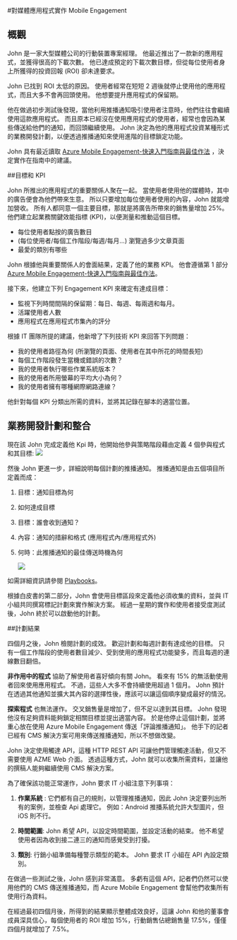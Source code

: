 <properties 
    pageTitle="對媒體應用程式實作 Azure Mobile Engagement"
    description="對媒體應用程式實作 Azure Mobile Engagement 的案例" 
    services="mobile-engagement" 
    documentationCenter="mobile" 
    authors="piyushjo"
    manager="dwrede"
    editor=""/>

<tags
    ms.service="mobile-engagement"
    ms.devlang="na"
    ms.topic="article"
    ms.tgt_pltfrm="mobile-multiple"
    ms.workload="mobile" 
    ms.date="11/23/2015"
    ms.author="piyushjo"/>

#對媒體應用程式實作 Mobile Engagement

## 概觀

John 是一家大型媒體公司的行動裝置專案經理。 他最近推出了一款新的應用程式，並獲得很高的下載次數。 他已達成預定的下載次數目標，但從每位使用者身上所獲得的投資回報 (ROI) 卻未達要求。 

John 已找到 ROI 太低的原因。 使用者經常在短短 2 週後就停止使用他的應用程式，而且大多不會再回頭使用。 他想要提升應用程式的保留期。

他在做過初步測試後發現，當他利用推播通知吸引使用者注意時，他們往往會繼續使用這款應用程式。 而且原本已經沒在使用應用程式的使用者，經常也會因為某些傳送給他們的通知，而回頭繼續使用。 John 決定為他的應用程式投資某種形式的業務開發計劃，以便透過推播通知來使用進階的目標鎖定功能。

John 具有最近讀取 [Azure Mobile Engagement-快速入門指南與最佳作法](mobile-engagement-getting-started-best-practices.md) ，決定實作在指南中的建議。

##目標和 KPI

John 所推出的應用程式的重要關係人聚在一起。 當使用者使用他的媒體時，其中的廣告便會為他們帶來生意。 所以只要增加每位使用者使用的內容，John 就能增加營收。 所有人都同意一個主要目標，那就是將廣告所帶來的銷售量增加 25%。 他們建立起業務關鍵效能指標 (KPI)，以便測量和推動這個目標。

* 每位使用者點按的廣告數目
* (每位使用者/每個工作階段/每週/每月...) 瀏覽過多少文章頁面
* 最愛的類別有哪些

John 根據他與重要關係人的會面結果，定義了他的業務 KPI。 他會遵循第 1 部分 [Azure Mobile Engagement-快速入門指南與最佳作法](mobile-engagement-getting-started-best-practices.md)。 

接下來，他建立下列 Engagement KPI 來確定有達成目標：

* 監視下列時間間隔的保留期：每日、每週、每兩週和每月。
* 活躍使用者人數
* 應用程式在應用程式市集內的評分

根據 IT 團隊所提的建議，他新增了下列技術 KPI 來回答下列問題：

* 我的使用者路徑為何 (所瀏覽的頁面、使用者在其中所花的時間長短)
* 每個工作階段發生當機或錯誤的次數？
* 我的使用者執行哪些作業系統版本？
* 我的使用者所用螢幕的平均大小為何？
* 我的使用者擁有哪種網際網路連線？

他針對每個 KPI 分類出所需的資料，並將其記錄在腳本的適當位置。

## 業務開發計劃和整合

現在該 John 完成定義他 Kpi 時，他開始他參與策略階段藉由定義 4 個參與程式和其目標:
    ![][1]

然後 John 更進一步，詳細說明每個計劃的推播通知。 推播通知是由五個項目所定義而成：

1. 目標：通知目標為何
2. 如何達成目標
3. 目標：誰會收到通知？
4. 內容：通知的措辭和格式 (應用程式內/應用程式外)
5. 何時：此推播通知的最佳傳送時機為何

    ![][2]

如需詳細資訊請參閱 [Playbooks](https://github.com/Azure/azure-mobile-engagement-samples/tree/master/Playbooks)。

根據白皮書的第二部分，John 會使用目標區段來定義他必須收集的資料，並與 IT 小組共同撰寫標記計劃來實作解決方案。 經過一星期的實作和使用者接受度測試後，John 終於可以啟動他的計劃。

##計劃結果

四個月之後，John 檢閱計劃的成效。 歡迎計劃和每週計劃有達成他的目標。 只有一個工作階段的使用者數目減少、受到使用的應用程式功能變多，而且每週的連線數目翻倍。

 **非作用中的程式** 協助了解使用者喜好傾向有關 John。 看來有 15% 的無活動使用者回來使用應用程式。 不過，這些人大多不會持續使用超過 1 個月。 John 預計在透過其他通知並擴大其內容的選擇性後，應該可以讓這個順序變成最好的情況。

 **探索程式** 也無法運作。 交叉銷售量是增加了，但不足以達到其目標。 John 發現他沒有足夠資料能夠鎖定相關目標並提出適當內容。 於是他停止這個計劃，並將重心放在使用 Azure Mobile Engagement 傳送「評論推播通知」。 他手下的記者已經有 CMS 解決方案可用來傳送推播通知，所以不想做改變。

John 決定使用觸達 API，這種 HTTP REST API 可讓他們管理觸達活動，但又不需要使用 AZME Web 介面。 透過這種方式，John 就可以收集所需資料，並讓他的撰稿人能夠繼續使用 CMS 解決方案。

為了確保該功能正常運作，John 要求 IT 小組注意下列事項：

1. **作業系統** : 它們都有自己的規則，以管理推播通知，因此 John 決定要列出所有的案例，並檢查 Api 處理它。
例如：Android 推播系統允許大型圖片，但 iOS 則不行。

2. **時間範圍**: John 希望 API，以設定時間範圍，並設定活動的結束。 他不希望使用者因為收到接二連三的通知而感覺受到打擾。

3. **類別**: 行銷小組準備每種警示類型的範本。 John 要求 IT 小組在 API 內設定類別。

在做過一些測試之後，John 感到非常滿意。 多虧有這個 API，記者們仍然可以使用他們的 CMS 傳送推播通知，而 Azure Mobile Engagement 會幫他們收集所有使用行為資料。

在經過最初四個月後，所得到的結果顯示整體成效良好，這讓 John 和他的董事會成員深具信心，每個使用者的 ROI 增加 15%，行動銷售佔總銷售量 17.5%，僅僅四個月就增加了 7.5%。

<!--Image references-->
[1]: ./media/mobile-engagement-media-scenario/engagement-strategy.png
[2]: ./media/mobile-engagement-media-scenario/push-scenarios.png

<!--Link references-->
[Media Playbook link]: https://github.com/Azure/azure-mobile-engagement-samples/tree/master/Playbooks

